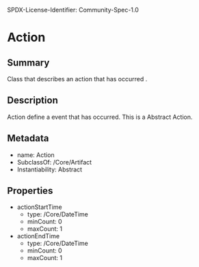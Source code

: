 SPDX-License-Identifier: Community-Spec-1.0

# Action

## Summary
Class that describes an action that has occurred .

## Description
Action define a event that has occurred. This is a Abstract Action. 

## Metadata
- name: Action
- SubclassOf: /Core/Artifact
- Instantiability: Abstract

## Properties
- actionStartTime
  - type: /Core/DateTime
  - minCount: 0
  - maxCount: 1
- actionEndTime
  - type: /Core/DateTime
  - minCount: 0
  - maxCount: 1
